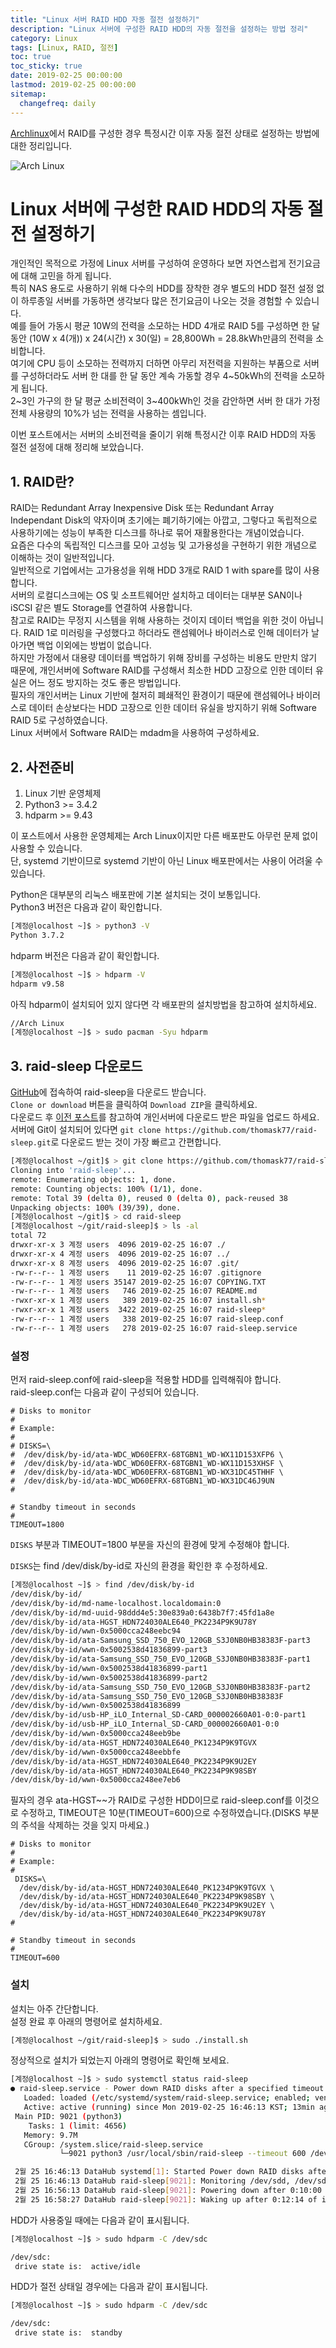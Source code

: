 ```yaml
---
title: "Linux 서버 RAID HDD 자동 절전 설정하기"
description: "Linux 서버에 구성한 RAID HDD의 자동 절전을 설정하는 방법 정리"
category: Linux
tags: [Linux, RAID, 절전]
toc: true
toc_sticky: true
date: 2019-02-25 00:00:00
lastmod: 2019-02-25 00:00:00
sitemap:
  changefreq: daily
---
```


[Archlinux](https://archlinux.org)에서 RAID를 구성한 경우 특정시간 이후 자동 절전 상태로 설정하는 방법에 대한 정리입니다.  

![Arch Linux](/assets/images/arch_linux_logo.svg)



# Linux 서버에 구성한 RAID HDD의 자동 절전 설정하기  

개인적인 목적으로 가정에 Linux 서버를 구성하여 운영하다 보면 자연스럽게 전기요금에 대해 고민을 하게 됩니다.  
특히 NAS 용도로 사용하기 위해 다수의 HDD를 장착한 경우 별도의 HDD 절전 설정 없이 하루종일 서버를 가동하면 생각보다 많은 전기요금이 나오는 것을 경험할 수 있습니다.  
예를 들어 가동시 평균 10W의 전력을 소모하는 HDD 4개로 RAID 5를 구성하면 한 달 동안 (10W x 4(개)) x 24(시간) x 30(일) = 28,800Wh = 28.8kWh만큼의 전력을 소비합니다.  
여기에 CPU 등이 소모하는 전력까지 더하면 아무리 저전력을 지원하는 부품으로 서버를 구성하더라도 서버 한 대를 한 달 동안 계속 가동할 경우 4~50kWh의 전력을 소모하게 됩니다.  
2~3인 가구의 한 달 평균 소비전력이 3~400kWh인 것을 감안하면 서버 한 대가 가정 전체 사용량의 10%가 넘는 전력을 사용하는 셈입니다.  
  
이번 포스트에서는 서버의 소비전력을 줄이기 위해 특정시간 이후 RAID HDD의 자동 절전 설정에 대해 정리해 보았습니다.  
  
  
## 1. RAID란?  

RAID는 Redundant Array Inexpensive Disk 또는 Redundant Array Independant Disk의 약자이며 초기에는 폐기하기에는 아깝고, 그렇다고 독립적으로 사용하기에는 성능이 부족한 디스크를 하나로 묶어 재활용한다는 개념이었습니다.  
요즘은 다수의 독립적인 디스크를 모아 고성능 및 고가용성을 구현하기 위한 개념으로 이해하는 것이 일반적입니다.  
일반적으로 기업에서는 고가용성을 위해 HDD 3개로 RAID 1 with spare를 많이 사용합니다.  
서버의 로컬디스크에는 OS 및 소프트웨어만 설치하고 데이터는 대부분 SAN이나 iSCSI 같은 별도 Storage를 연결하여 사용합니다.  
참고로 RAID는 무정지 시스템을 위해 사용하는 것이지 데이터 백업을 위한 것이 아닙니다. RAID 1로 미러링을 구성했다고 하더라도 랜섬웨어나 바이러스로 인해 데이터가 날아가면 백업 이외에는 방법이 없습니다.  
하지만 가정에서 대용량 데이터를 백업하기 위해 장비를 구성하는 비용도 만만치 않기 때문에, 개인서버에 Software RAID를 구성해서 최소한 HDD 고장으로 인한 데이터 유실은 어느 정도 방지하는 것도 좋은 방법입니다.  
필자의 개인서버는 Linux 기반에 철저히 폐쇄적인 환경이기 때문에 랜섬웨어나 바이러스로 데이터 손상보다는 HDD 고장으로 인한 데이터 유실을 방지하기 위해 Software RAID 5로 구성하였습니다.  
Linux 서버에서 Software RAID는 mdadm을 사용하여 구성하세요.  
  
  
## 2. 사전준비  

1. Linux 기반 운영체제  
2. Python3 >= 3.4.2  
3. hdparm >= 9.43  
  
이 포스트에서 사용한 운영체제는 Arch Linux이지만 다른 배포판도 아무런 문제 없이 사용할 수 있습니다.  
단, systemd 기반이므로 systemd 기반이 아닌 Linux 배포판에서는 사용이 어려울 수 있습니다.  
  
Python은 대부분의 리눅스 배포판에 기본 설치되는 것이 보통입니다.  
Python3 버전은 다음과 같이 확인합니다.  
```bash
[계정@localhost ~]$ > python3 -V
Python 3.7.2
```
  
hdparm 버전은 다음과 같이 확인합니다.  
```bash
[계정@localhost ~]$ > hdparm -V
hdparm v9.58
```
  
아직 hdparm이 설치되어 있지 않다면 각 배포판의 설치방법을 참고하여 설치하세요.  
```bash
//Arch Linux
[계정@localhost ~]$ > sudo pacman -Syu hdparm
```
  
  
## 3. raid-sleep 다운로드  

[GitHub](https://github.com/thomask77/raid-sleep)에 접속하여 raid-sleep을 다운로드 받습니다.  
`Clone or download` 버튼을 클릭하여 `Download ZIP`을 클릭하세요.  
다운로드 후 [이전 포스트](https://blog.knowledgebox.online/linux/lnx-using-scp/)를 참고하여 개인서버에 다운로드 받은 파일을 업로드 하세요.  
서버에 Git이 설치되어 있다면 `git clone https://github.com/thomask77/raid-sleep.git`로 다운로드 받는 것이 가장 빠르고 간편합니다.  
```bash
[계정@localhost ~/git]$ > git clone https://github.com/thomask77/raid-sleep.git
Cloning into 'raid-sleep'...
remote: Enumerating objects: 1, done.
remote: Counting objects: 100% (1/1), done.
remote: Total 39 (delta 0), reused 0 (delta 0), pack-reused 38
Unpacking objects: 100% (39/39), done.
[계정@localhost ~/git]$ > cd raid-sleep
[계정@localhost ~/git/raid-sleep]$ > ls -al
total 72
drwxr-xr-x 3 계정 users  4096 2019-02-25 16:07 ./
drwxr-xr-x 4 계정 users  4096 2019-02-25 16:07 ../
drwxr-xr-x 8 계정 users  4096 2019-02-25 16:07 .git/
-rw-r--r-- 1 계정 users    11 2019-02-25 16:07 .gitignore
-rw-r--r-- 1 계정 users 35147 2019-02-25 16:07 COPYING.TXT
-rw-r--r-- 1 계정 users   746 2019-02-25 16:07 README.md
-rwxr-xr-x 1 계정 users   389 2019-02-25 16:07 install.sh*
-rwxr-xr-x 1 계정 users  3422 2019-02-25 16:07 raid-sleep*
-rw-r--r-- 1 계정 users   338 2019-02-25 16:07 raid-sleep.conf
-rw-r--r-- 1 계정 users   278 2019-02-25 16:07 raid-sleep.service
```
  
  
### 설정  

먼저 raid-sleep.conf에 raid-sleep을 적용할 HDD를 입력해줘야 합니다.  
raid-sleep.conf는 다음과 같이 구성되어 있습니다.  
```vim
# Disks to monitor
#
# Example:
#
# DISKS=\
#  /dev/disk/by-id/ata-WDC_WD60EFRX-68TGBN1_WD-WX11D153XFP6 \
#  /dev/disk/by-id/ata-WDC_WD60EFRX-68TGBN1_WD-WX11D153XHSF \
#  /dev/disk/by-id/ata-WDC_WD60EFRX-68TGBN1_WD-WX31DC45THHF \
#  /dev/disk/by-id/ata-WDC_WD60EFRX-68TGBN1_WD-WX31DC46J9UN
#

# Standby timeout in seconds
#
TIMEOUT=1800
```
`DISKS` 부분과 TIMEOUT=1800 부분을 자신의 환경에 맞게 수정해야 합니다.  
  
`DISKS`는 find /dev/disk/by-id로 자신의 환경을 확인한 후 수정하세요.
```bash
[계정@localhost ~]$ > find /dev/disk/by-id
/dev/disk/by-id/
/dev/disk/by-id/md-name-localhost.localdomain:0
/dev/disk/by-id/md-uuid-98ddd4e5:30e839a0:6438b7f7:45fd1a8e
/dev/disk/by-id/ata-HGST_HDN724030ALE640_PK2234P9K9U78Y
/dev/disk/by-id/wwn-0x5000cca248eebc94
/dev/disk/by-id/ata-Samsung_SSD_750_EVO_120GB_S3J0NB0HB38383F-part3
/dev/disk/by-id/wwn-0x5002538d41836899-part3
/dev/disk/by-id/ata-Samsung_SSD_750_EVO_120GB_S3J0NB0HB38383F-part1
/dev/disk/by-id/wwn-0x5002538d41836899-part1
/dev/disk/by-id/wwn-0x5002538d41836899-part2
/dev/disk/by-id/ata-Samsung_SSD_750_EVO_120GB_S3J0NB0HB38383F-part2
/dev/disk/by-id/ata-Samsung_SSD_750_EVO_120GB_S3J0NB0HB38383F
/dev/disk/by-id/wwn-0x5002538d41836899
/dev/disk/by-id/usb-HP_iLO_Internal_SD-CARD_000002660A01-0:0-part1
/dev/disk/by-id/usb-HP_iLO_Internal_SD-CARD_000002660A01-0:0
/dev/disk/by-id/wwn-0x5000cca248eeb9be
/dev/disk/by-id/ata-HGST_HDN724030ALE640_PK1234P9K9TGVX
/dev/disk/by-id/wwn-0x5000cca248eebbfe
/dev/disk/by-id/ata-HGST_HDN724030ALE640_PK2234P9K9U2EY
/dev/disk/by-id/ata-HGST_HDN724030ALE640_PK2234P9K98SBY
/dev/disk/by-id/wwn-0x5000cca248ee7eb6
```
필자의 경우 ata-HGST~~가 RAID로 구성한 HDD이므로 raid-sleep.conf를 이것으로 수정하고, TIMEOUT은 10분(TIMEOUT=600)으로 수정하였습니다.(DISKS 부분의 주석을 삭제하는 것을 잊지 마세요.)  
```vim
# Disks to monitor
#
# Example:
#
 DISKS=\
  /dev/disk/by-id/ata-HGST_HDN724030ALE640_PK1234P9K9TGVX \
  /dev/disk/by-id/ata-HGST_HDN724030ALE640_PK2234P9K98SBY \
  /dev/disk/by-id/ata-HGST_HDN724030ALE640_PK2234P9K9U2EY \
  /dev/disk/by-id/ata-HGST_HDN724030ALE640_PK2234P9K9U78Y
#

# Standby timeout in seconds
#
TIMEOUT=600
```
  
  
### 설치  

설치는 아주 간단합니다.  
설정 완료 후 아래의 명령어로 설치하세요.  
```bash
[계정@localhost ~/git/raid-sleep]$ > sudo ./install.sh
```
  
정상적으로 설치가 되었는지 아래의 명령어로 확인해 보세요.  
```bash
[계정@localhost ~]$ > sudo systemctl status raid-sleep
● raid-sleep.service - Power down RAID disks after a specified timeout
   Loaded: loaded (/etc/systemd/system/raid-sleep.service; enabled; vendor preset: disabled)
   Active: active (running) since Mon 2019-02-25 16:46:13 KST; 13min ago
 Main PID: 9021 (python3)
    Tasks: 1 (limit: 4656)
   Memory: 9.7M
   CGroup: /system.slice/raid-sleep.service
           └─9021 python3 /usr/local/sbin/raid-sleep --timeout 600 /dev/disk/by-id/ata-HGST_HDN724030ALE640_PK1234P9K9T>

 2월 25 16:46:13 DataHub systemd[1]: Started Power down RAID disks after a specified timeout.
 2월 25 16:46:13 DataHub raid-sleep[9021]: Monitoring /dev/sdd, /dev/sdb, /dev/sdc, /dev/sda. Timeout = 0:10:00
 2월 25 16:56:13 DataHub raid-sleep[9021]: Powering down after 0:10:00
 2월 25 16:58:27 DataHub raid-sleep[9021]: Waking up after 0:12:14 of inactivity
 ```
  
HDD가 사용중일 때에는 다음과 같이 표시됩니다.  
```bash
[계정@localhost ~]$ > sudo hdparm -C /dev/sdc

/dev/sdc:
 drive state is:  active/idle
```

HDD가 절전 상태일 경우에는 다음과 같이 표시됩니다.  
```bash
[계정@localhost ~]$ > sudo hdparm -C /dev/sdc

/dev/sdc:
 drive state is:  standby
```
